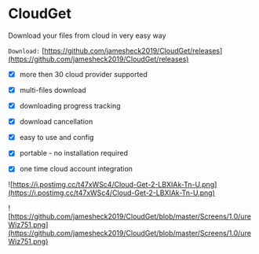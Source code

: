 # CloudGet
Download your files from cloud in very easy way

`Download:`
[https://github.com/jamesheck2019/CloudGet/releases](https://github.com/jamesheck2019/CloudGet/releases)

* [x] more then 30 cloud provider supported
* [x] multi-files download
* [x] downloading progress tracking
* [x] download cancellation
* [x] easy to use and config
* [x] portable - no installation required
* [x] one time cloud account integration


![https://i.postimg.cc/t47xWSc4/Cloud-Get-2-LBXIAk-Tn-U.png](https://i.postimg.cc/t47xWSc4/Cloud-Get-2-LBXIAk-Tn-U.png)

![https://github.com/jamesheck2019/CloudGet/blob/master/Screens/1.0/ureWiz751.png](https://github.com/jamesheck2019/CloudGet/blob/master/Screens/1.0/ureWiz751.png)
